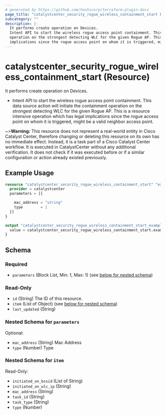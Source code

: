 ```yaml
---
# generated by https://github.com/hashicorp/terraform-plugin-docs
page_title: "catalystcenter_security_rogue_wireless_containment_start Resource - terraform-provider-catalystcenter"
subcategory: ""
description: |-
  It performs create operation on Devices.
  Intent API to start the wireless rogue access point containment. This data source action will initiate the containment
  operation on the strongest detecting WLC for the given Rogue AP. This is a resource intensive operation which has legal
  implications since the rogue access point on whom it is triggered, might be a valid neighbor access point.
---
```


# catalystcenter_security_rogue_wireless_containment_start (Resource)

It performs create operation on Devices.

- Intent API to start the wireless rogue access point containment. This data source action will initiate the containment
operation on the strongest detecting WLC for the given Rogue AP. This is a resource intensive operation which has legal
implications since the rogue access point on whom it is triggered, might be a valid neighbor access point.


~>**Warning:**
This resource does not represent a real-world entity in Cisco Catalyst Center, therefore changing or deleting this resource on its own has no immediate effect.
Instead, it is a task part of a Cisco Catalyst Center workflow. It is executed in CatalystCenter without any additional verification. It does not check if it was executed before or if a similar configuration or action already existed previously.

## Example Usage

```terraform
resource "catalystcenter_security_rogue_wireless_containment_start" "example" {
  provider = catalystcenter
  parameters = [{

    mac_address = "string"
    type        = 1
  }]
}

output "catalystcenter_security_rogue_wireless_containment_start_example" {
  value = catalystcenter_security_rogue_wireless_containment_start.example
}
```

<!-- schema generated by tfplugindocs -->
## Schema

### Required

- `parameters` (Block List, Min: 1, Max: 1) (see [below for nested schema](#nestedblock--parameters))

### Read-Only

- `id` (String) The ID of this resource.
- `item` (List of Object) (see [below for nested schema](#nestedatt--item))
- `last_updated` (String)

<a id="nestedblock--parameters"></a>
### Nested Schema for `parameters`

Optional:

- `mac_address` (String) Mac Address
- `type` (Number) Type


<a id="nestedatt--item"></a>
### Nested Schema for `item`

Read-Only:

- `initiated_on_bssid` (List of String)
- `initiated_on_wlc_ip` (String)
- `mac_address` (String)
- `task_id` (String)
- `task_type` (String)
- `type` (Number)
